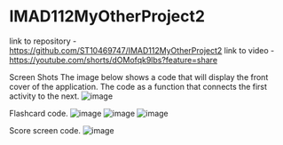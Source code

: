 # IMAD112MyOtherProject2
link to repository - https://github.com/ST10469747/IMAD112MyOtherProject2
link to video - https://youtube.com/shorts/dOMofqk9lbs?feature=share

Screen Shots
The image below shows a code that will display the front cover of the application. The code as a function that connects the first activity to the next.
![image](https://github.com/user-attachments/assets/8adfe97d-78e0-4059-8406-40bb767e3a1d)

Flashcard code.
![image](https://github.com/user-attachments/assets/602a0d8b-9b50-42a1-b604-a57235a00a5e)
![image](https://github.com/user-attachments/assets/9079fa6c-2de8-4fb6-b57d-4cea1c3a647b)
![image](https://github.com/user-attachments/assets/542985c8-bdbd-411b-a2fe-0956aad01463)

Score screen code.
![image](https://github.com/user-attachments/assets/71a8f367-956c-40cd-9fdd-a497d9058a03)






